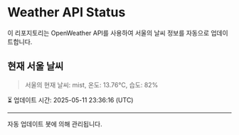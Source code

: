 
# Weather API Status

이 리포지토리는 OpenWeather API를 사용하여 서울의 날씨 정보를 자동으로 업데이트합니다.

## 현재 서울 날씨
> 서울의 현재 날씨: mist, 온도: 13.76°C, 습도: 82%

⏳ 업데이트 시간: 2025-05-11 23:36:16 (UTC)

---
자동 업데이트 봇에 의해 관리됩니다.

